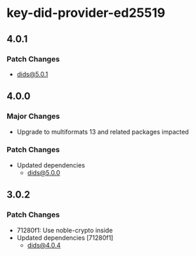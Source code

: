 # key-did-provider-ed25519

## 4.0.1

### Patch Changes

- dids@5.0.1

## 4.0.0

### Major Changes

- Upgrade to multiformats 13 and related packages impacted

### Patch Changes

- Updated dependencies
  - dids@5.0.0

## 3.0.2

### Patch Changes

- 71280f1: Use noble-crypto inside
- Updated dependencies [71280f1]
  - dids@4.0.4
